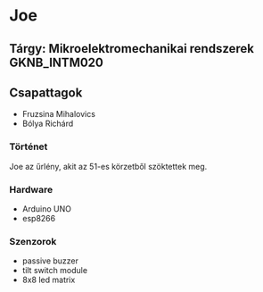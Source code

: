 # Joe

## Tárgy: Mikroelektromechanikai rendszerek GKNB_INTM020

## Csapattagok

- Fruzsina Mihalovics
- Bólya Richárd

### Történet

Joe az űrlény, akit az 51-es körzetből szöktettek meg.

### Hardware

- Arduino UNO
- esp8266

### Szenzorok

- passive buzzer
- tilt switch module
- 8x8 led matrix

